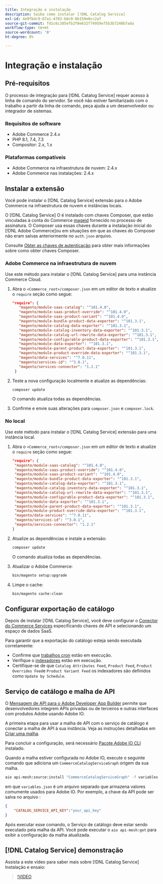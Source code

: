 ```yaml
---
title: Integração e instalação
description: Saiba como instalar [!DNL Catalog Service]
exl-id: 4e9fbdc9-67a1-4703-b8c0-8b159e0cc2a7
source-git-commit: fd1c6c385efb2f0e632f74959e75b3b7240b7ada
workflow-type: tm+mt
source-wordcount: '0'
ht-degree: 0%

---
```


# Integração e instalação

## Pré-requisitos

O processo de integração para [!DNL Catalog Service] requer acesso à linha de comando do servidor. Se você não estiver familiarizado com o trabalho a partir da linha de comando, peça ajuda a um desenvolvedor ou integrador de sistemas.

### Requisitos de software

- Adobe Commerce 2.4.x
- PHP 8.1, 7.4, 7.3
- Compositor: 2.x, 1.x

### Plataformas compatíveis

- Adobe Commerce na infraestrutura de nuvem: 2.4.x
- Adobe Commerce nas instalações: 2.4.x

## Instalar a extensão

Você pode instalar o [!DNL Catalog Service] extensão para o Adobe Commerce na infraestrutura de nuvem e instâncias locais.

O [!DNL Catalog Service] O é instalado com chaves Composer, que estão vinculadas à conta do Commerce [mageid](https://developer.adobe.com/commerce/marketplace/guides/sellers/profile-personal/#field-descriptions) fornecido no processo de assinatura. O Composer usa essas chaves durante a instalação inicial do [!DNL Adobe Commerce]ou em situações em que as chaves do Composer não eram salvas anteriormente no `auth.json` arquivo.

Consulte [Obter as chaves de autenticação](https://devdocs.magento.com/guides/v2.4/install-gde/prereq/connect-auth.html) para obter mais informações sobre como obter chaves Composer.

### Adobe Commerce na infraestrutura de nuvem

Use este método para instalar o [!DNL Catalog Service] para uma instância Commerce Cloud.

1. Abra o `<Commerce_root>/composer.json` em um editor de texto e atualize o `require` seção como segue:

   ```json
   "require": {
      "magento/module-saas-catalog": "^101.4.0",
      "magento/module-saas-product-override": "^101.4.0",
      "magento/module-saas-product-variant": "^101.4.0",
      "magento/module-bundle-product-data-exporter": "^101.3.1",
      "magento/module-catalog-data-exporter": "^101.3.1",
      "magento/module-catalog-inventory-data-exporter": "^101.3.1",
      "magento/module-catalog-url-rewrite-data-exporter": "^101.3.1",
      "magento/module-configurable-product-data-exporter": "^101.3.1",
      "magento/module-data-exporter": "^101.3.1",
      "magento/module-parent-product-data-exporter": "^101.3.1",
      "magento/module-product-override-data-exporter": "^101.3.1",
      "magento/data-services": "^7.0.11",
      "magento/services-id": "^3.0.1",
      "magento/services-connector": "1.2.1"
    }
   ```

1. Teste a nova configuração localmente e atualize as dependências:

   ```bash
   composer update
   ```

   O comando atualiza todas as dependências.

1. Confirme e envie suas alterações para `composer.json` e `composer.lock`.

### No local

Use este método para instalar o [!DNL Catalog Service] extensão para uma instância local.

1. Abra o `<Commerce_root>/composer.json` em um editor de texto e atualize o `require` seção como segue:

   ```json
   "require": {
    "magento/module-saas-catalog": "^101.4.0",
    "magento/module-saas-product-override": "^101.4.0",
    "magento/module-saas-product-variant": "^101.4.0",
    "magento/module-bundle-product-data-exporter": "^101.3.1",
    "magento/module-catalog-data-exporter": "^101.3.1",
    "magento/module-catalog-inventory-data-exporter": "^101.3.1",
    "magento/module-catalog-url-rewrite-data-exporter": "^101.3.1",
    "magento/module-configurable-product-data-exporter": "^101.3.1",
    "magento/module-data-exporter": "^101.3.1",
    "magento/module-parent-product-data-exporter": "^101.3.1",
    "magento/module-product-override-data-exporter": "^101.3.1",
    "magento/data-services": "^7.0.11",
    "magento/services-id": "^3.0.1",
    "magento/services-connector": "1.2.1"
   }
   ```

1. Atualize as dependências e instale a extensão:

   ```bash
   composer update
   ```

   O comando atualiza todas as dependências.

1. Atualizar o Adobe Commerce:

   ```bash
   bin/magento setup:upgrade
   ```

1. Limpe o cache:

   ```bash
   bin/magento cache:clean
   ```

## Configurar exportação de catálogo

Depois de instalar [!DNL Catalog Service], você deve configurar o [Conector do Commerce Services](../landing/saas.md) especificando chaves de API e selecionando um espaço de dados SaaS.

Para garantir que a exportação do catálogo esteja sendo executada corretamente:

- Confirme que [trabalhos cron](https://experienceleague.adobe.com/docs/commerce-operations/configuration-guide/cli/configure-cron-jobs.html) estão em execução.
- Verifique o [indexadores](https://experienceleague.adobe.com/docs/commerce-operations/configuration-guide/cli/manage-indexers.html) estão em execução.
- Certifique-se de que `Catalog Attributes Feed`, `Product Feed`, `Product Overrides Feed`e `Product Variant Feed` os indexadores são definidos como `Update by Schedule`.

## Serviço de catálogo e malha de API

O [Mensagem de API para o Adobe Developer App Builder](https://developer.adobe.com/graphql-mesh-gateway/gateway/overview/) permite que desenvolvedores integrem APIs privadas ou de terceiros e outras interfaces com produtos Adobe usando Adobe IO.

A primeira etapa para usar a malha de API com o serviço de catálogo é conectar a malha de API à sua instância. Veja as instruções detalhadas em [Criar uma malha](https://developer.adobe.com/graphql-mesh-gateway/gateway/create-mesh/).

Para concluir a configuração, será necessário [Pacote Adobe IO CLI](https://developer.adobe.com/runtime/docs/guides/tools/cli_install/) instalado.

Quando a malha estiver configurada no Adobe IO, execute o seguinte comando que adiciona um `CommerceCatalogServiceGraph` origem da sua malha.

```bash
aio api-mesh:source:install "CommerceCatalogServiceGraph" -f variables.json
```

em que `variables.json` é um arquivo separado que armazena valores comumente usados para Adobe IO.
Por exemplo, a chave da API pode ser salva no arquivo :

```json
{
    "CATALOG_SERVICE_API_KEY":"your_api_key"
}
```

Após executar esse comando, o Serviço de catálogo deve estar sendo executado pela malha da API. Você pode executar o `aio api-mesh:get` para exibir a configuração da malha atualizada.

## [!DNL Catalog Service] demonstração

Assista a este vídeo para saber mais sobre [!DNL Catalog Service] Instalação e ensaio:

>[!VIDEO](https://video.tv.adobe.com/v/3409390?quality=12&learn=on)
